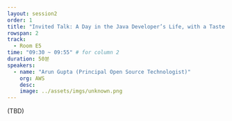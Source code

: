 ```yaml
---
layout: session2
order: 1
title: "Invited Talk: A Day in the Java Developer’s Life, with a Taste of Kubernetes"
rowspan: 2
track:
  - Room E5
time: "09:30 ~ 09:55" # for column 2
duration: 50분
speakers:
  - name: "Arun Gupta (Principal Open Source Technologist)"
    org: AWS
    desc: 
    image: ../assets/imgs/unknown.png
---
```

(TBD)
